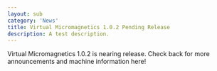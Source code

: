 ```yaml
---
layout: sub
category: 'News'
title: Virtual Micromagnetics 1.0.2 Pending Release
description: A test description.
---
```


Virtual Micromagnetics 1.0.2 is nearing release. Check back for more
announcements and machine information here!